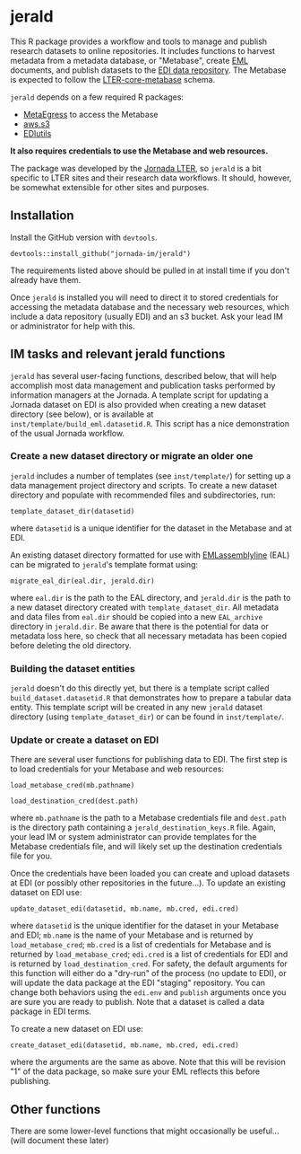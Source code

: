 # jerald

This R package provides a workflow and tools to manage and publish research datasets to online repositories. It includes functions to harvest metadata from a metadata database, or "Metabase", create [EML](https://eml.ecoinformatics.org/) documents, and publish datasets to the [EDI data repository](https://portal.edirepository.org). The Metabase is expected to follow the [LTER-core-metabase](https://github.com/lter/LTER-core-metabase) schema.

`jerald` depends on a few required R packages:

* [MetaEgress](https://github.com/BLE-LTER/MetaEgress) to access the Metabase
* [aws.s3](https://cloud.r-project.org/web/packages/aws.s3/index.html)
* [EDIutils](https://ediorg.github.io/EDIutils/)

**It also requires credentials to use the Metabase and web resources.**

The package was developed by the [Jornada LTER](https://lter.jornada.nmsu.edu), so `jerald` is a bit specific to LTER sites and their research data workflows. It should, however, be somewhat extensible for other sites and purposes.

## Installation

Install the GitHub version with `devtools`.

    devtools::install_github("jornada-im/jerald")


The requirements listed above should be pulled in at install time if you don't already have them.

Once `jerald` is installed you will need to direct it to stored credentials for accessing the metadata database and the necessary web resources, which include a data repository (usually EDI) and an s3 bucket. Ask your lead IM or administrator for help with this.

## IM tasks and relevant jerald functions

`jerald` has several user-facing functions, described below, that will help accomplish most data management and publication tasks performed by information managers at the Jornada. A template script for updating a Jornada dataset on EDI is also provided when creating a new dataset directory (see below), or is available at `inst/template/build_eml.datasetid.R`. This script has a nice demonstration of the usual Jornada workflow.

### Create a new dataset directory or migrate an older one

`jerald` includes a number of templates (see `inst/template/`) for setting up a data management project directory and scripts. To create a new dataset directory and populate with recommended files and subdirectories, run:

    template_dataset_dir(datasetid)

where `datasetid` is a unique identifier for the dataset in the Metabase and at EDI.

An existing dataset directory formatted for use with [EMLassemblyline](https://ediorg.github.io/EMLassemblyline/) (EAL) can be migrated to `jerald`'s template format using:

    migrate_eal_dir(eal.dir, jerald.dir)

where `eal.dir` is the path to the EAL directory, and `jerald.dir` is the path to a new dataset directory created with `template_dataset_dir`. All metadata and data files from `eal.dir` should be copied into a new `EAL_archive` directory in `jerald.dir`. Be aware that there is the potential for data or metadata loss here, so check that all necessary metadata has been copied before deleting the old directory.

### Building the dataset entities

`jerald` doesn't do this directly yet, but there is a template script called `build_dataset.datasetid.R` that demonstrates how to prepare a tabular data entity. This template script will be created in any new `jerald` dataset directory (using `template_dataset_dir`) or can be found in `inst/template/`.

### Update or create a dataset on EDI

There are several user functions for publishing data to EDI. The first step is to load credentials for your Metabase and web resources:

    load_metabase_cred(mb.pathname)

    load_destination_cred(dest.path)

where `mb.pathname` is the path to a Metabase credentials file and `dest.path` is the directory path containing a `jerald_destination_keys.R` file. Again, your lead IM or system administrator can provide templates for the Metabase credentials file, and will likely set up the destination credentials file for you.

Once the credentials have been loaded you can create and upload datasets at EDI (or possibly other repositories in the future...). To update an existing dataset on EDI use:

    update_dataset_edi(datasetid, mb.name, mb.cred, edi.cred)

where `datasetid` is the unique identifier for the dataset in your Metabase and EDI; `mb.name` is the name of your Metabase and is returned by `load_metabase_cred`; `mb.cred` is a list of credentials for Metabase and is returned by `load_metabase_cred`; `edi.cred` is a list of credentials for EDI and is returned by `load_destination_cred`. For safety, the default arguments for this function will either do a "dry-run" of the process (no update to EDI), or will update the data package at the EDI "staging" repository. You can change both behaviors using the `edi.env` and `publish` arguments once you are sure you are ready to publish. Note that a dataset is called a data package in EDI terms.

To create a new dataset on EDI use:

    create_dataset_edi(datasetid, mb.name, mb.cred, edi.cred)

where the arguments are the same as above. Note that this will be revision "1" of the data package, so make sure your EML reflects this before publishing.

## Other functions

There are some lower-level functions that might occasionally be useful... (will document these later)
